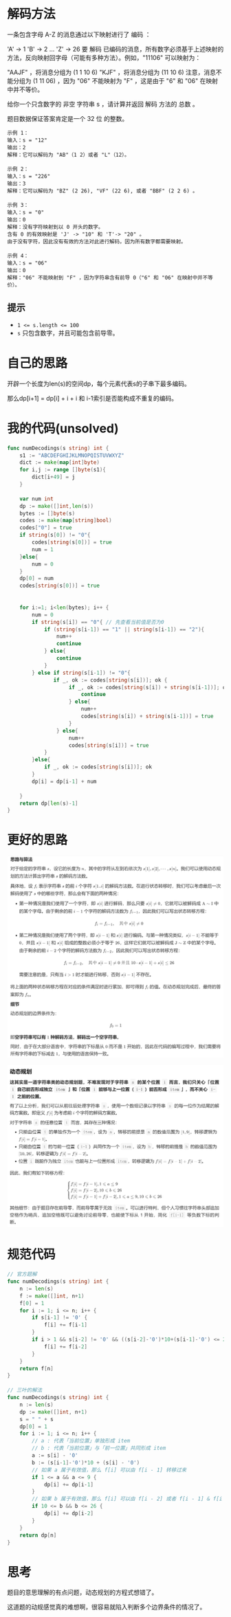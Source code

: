 # 解码方法

一条包含字母 A-Z 的消息通过以下映射进行了 编码 ：

'A' -> 1
'B' -> 2
...
'Z' -> 26
要 解码 已编码的消息，所有数字必须基于上述映射的方法，反向映射回字母（可能有多种方法）。例如，"11106" 可以映射为：

"AAJF" ，将消息分组为 (1 1 10 6)
"KJF" ，将消息分组为 (11 10 6)
注意，消息不能分组为  (1 11 06) ，因为 "06" 不能映射为 "F" ，这是由于 "6" 和 "06" 在映射中并不等价。

给你一个只含数字的 非空 字符串 s ，请计算并返回 解码 方法的 总数 。

题目数据保证答案肯定是一个 32 位 的整数。

```
示例 1：
输入：s = "12"
输出：2
解释：它可以解码为 "AB"（1 2）或者 "L"（12）。

示例 2：
输入：s = "226"
输出：3
解释：它可以解码为 "BZ" (2 26), "VF" (22 6), 或者 "BBF" (2 2 6) 。

示例 3：
输入：s = "0"
输出：0
解释：没有字符映射到以 0 开头的数字。
含有 0 的有效映射是 'J' -> "10" 和 'T'-> "20" 。
由于没有字符，因此没有有效的方法对此进行解码，因为所有数字都需要映射。

示例 4：
输入：s = "06"
输出：0
解释："06" 不能映射到 "F" ，因为字符串含有前导 0（"6" 和 "06" 在映射中并不等价）。
```

## 提示

- `1 <= s.length <= 100`
- `s` 只包含数字，并且可能包含前导零。

# 自己的思路

开辟一个长度为len(s)的空间dp，每个元素代表s的子串下最多编码。

那么dp[i+1] = dp[i] + i + i 和 i-1索引是否能构成不重复的编码。

# 我的代码(unsolved)

```go
func numDecodings(s string) int {
    s1 := "ABCDEFGHIJKLMNOPQISTUVWXYZ"
    dict := make(map[int]byte)
    for i,j := range []byte(s1){
        dict[i+49] = j
    }

    var num int
    dp := make([]int,len(s))
    bytes := []byte(s)
    codes := make(map[string]bool)
    codes["0"] = true
    if string(s[0]) != "0"{
        codes[string(s[0])] = true    
        num = 1
    }else{
        num = 0
    }
    dp[0] = num
    codes[string(s[0])] = true


    for i:=1; i<len(bytes); i++ {
        num = 0
        if string(s[i]) == "0"{ // 先查看当前值是否为0
            if (string(s[i-1]) == "1" || string(s[i-1]) == "2"){
                num++
                continue            
            } else{
                continue
            }
        } else if string(s[i-1]) != "0"{
               if _, ok := codes[string(s[i])]; ok {
                    if _, ok := codes[string(s[i]) + string(s[i-1])]; ok {
                        continue
                    } else{
                        num++
                        codes[string(s[i]) + string(s[i-1])] = true
                    }
                } else{
                    num++
                    codes[string(s[i])] = true
            } 
        }else{
            if _, ok := codes[string(s[i])]; ok
        }
        dp[i] = dp[i-1] + num

    }
    return dp[len(s)-1]
}
```

# 更好的思路

![image-20210809135404559](https://github.com/enzeyu/leetcode_enzeyu/blob/master/pics/dp9.png)

![image-20210809170721363](https://github.com/enzeyu/leetcode_enzeyu/blob/master/pics/dp10.png)

# 规范代码

```go
// 官方题解
func numDecodings(s string) int {
    n := len(s)
    f := make([]int, n+1)
    f[0] = 1
    for i := 1; i <= n; i++ {
        if s[i-1] != '0' {
            f[i] += f[i-1]
        }
        if i > 1 && s[i-2] != '0' && ((s[i-2]-'0')*10+(s[i-1]-'0') <= 26) {
            f[i] += f[i-2]
        }
    }
    return f[n]
}

// 三叶的解法
func numDecodings(s string) int {
	n := len(s)
	dp := make([]int, n+1)
	s = " " + s
	dp[0] = 1
	for i := 1; i <= n; i++ {
		// a : 代表「当前位置」单独形成 item
		// b : 代表「当前位置」与「前一位置」共同形成 item
		a := s[i] - '0'
		b := (s[i-1]-'0')*10 + (s[i] - '0')
		// 如果 a 属于有效值，那么 f[i] 可以由 f[i - 1] 转移过来
		if 1 <= a && a <= 9 {
			dp[i] += dp[i-1]
		}
		// 如果 b 属于有效值，那么 f[i] 可以由 f[i - 2] 或者 f[i - 1] & f[i - 2] 转移过来
		if 10 <= b && b <= 26 {
			dp[i] += dp[i-2]
		}
	}
	return dp[n]
}
```

# 思考

题目的意思理解的有点问题，动态规划的方程式想错了。

这道题的动规感觉真的难想啊，很容易就陷入判断多个边界条件的情况了。



